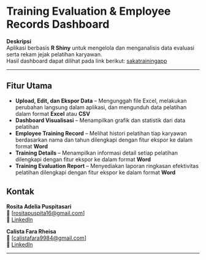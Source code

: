# Training Evaluation & Employee Records Dashboard  

**Deskripsi**  
Aplikasi berbasis **R Shiny** untuk mengelola dan menganalisis data evaluasi serta rekam jejak pelatihan karyawan.  
Hasil dashboard dapat dilihat pada link berikut: [sakatrainingapp](https://calistarheisa.shinyapps.io/sakatrainingapp/) 

---



## Fitur Utama  
- **Upload, Edit, dan Ekspor Data** – Mengunggah file Excel, melakukan perubahan langsung dalam aplikasi, dan mengunduh data pelatihan dalam format **Excel** atau **CSV**   
- **Dashboard Visualisasi** – Menampilkan grafik dan statistik dari data pelatihan  
- **Employee Training Record** – Melihat histori pelatihan tiap karyawan berdasarkan nama dan tahun dilengkapi dengan fitur ekspor ke dalam format **Word**  
- **Training Details** – Menampilkan informasi detail setiap pelatihan dilengkapi dengan fitur ekspor ke dalam format **Word**  
- **Training Evaluation Report** – Menyediakan laporan ringkasan efektivitas pelatihan dilengkapi dengan fitur ekspor ke dalam format **Word**  

## Kontak  
**Rosita Adelia Puspitasari**  
📧 [rositapuspita16@gmail.com]  
🔗 [LinkedIn](https://www.linkedin.com/in/rositaadeliapuspitasari/)  

**Calista Fara Rheisa**  
📧 [calistafara9984@gmail.com]   
🔗 [LinkedIn](https://www.linkedin.com/in/calistarheisa/)  



---


